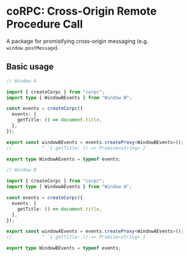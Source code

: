 # coRPC: Cross-Origin Remote Procedure Call

A package for promisifying cross-origin messaging (e.g. `window.postMessage`).

## Basic usage

```ts
// Window A

import { createCorpc } from "corpc";
import type { WindowBEvents } from "Window B";

const events = createCorpc({
  events: {
    getTitle: () => document.title,
  },
});

export const windowBEvents = events.createProxy<WindowBEvents>();
//           ^ `{ getTitle: () => Promise<string> }`

export type WindowAEvents = typeof events;

// Window B

import { createCorpc } from "corpc";
import type { WindowAEvents } from "Window A";

const events = createCorpc({
  events: {
    getTitle: () => document.title,
  },
});

export const windowAEvents = events.createProxy<WindowAEvents>();
//           ^ `{ getTitle: () => Promise<string> }`

export type WindowBEvents = typeof events;
```

